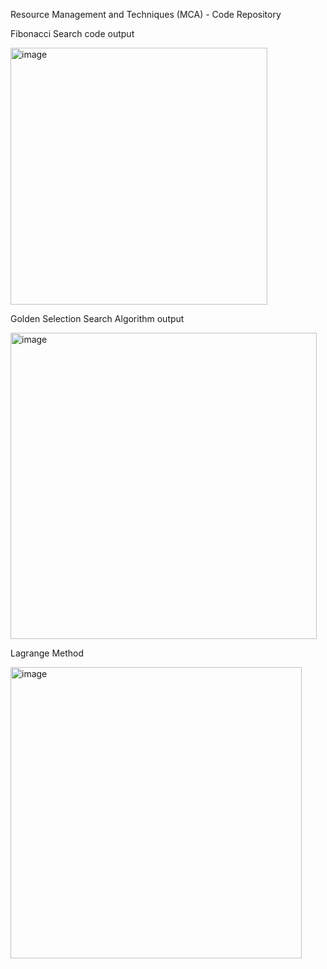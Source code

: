 Resource Management and Techniques (MCA) - Code Repository

Fibonacci Search code output

<img width="411" alt="image" src="https://github.com/user-attachments/assets/4550abe7-daa7-40e7-9641-048ac68005b6">


Golden Selection Search Algorithm output

<img width="490" alt="image" src="https://github.com/user-attachments/assets/f00b3842-bf1c-46eb-a9b3-e5f1af9c7319">

Lagrange Method 

<img width="466" alt="image" src="https://github.com/user-attachments/assets/fad656ca-c1d7-4d58-b241-4a989e0b31f5">
